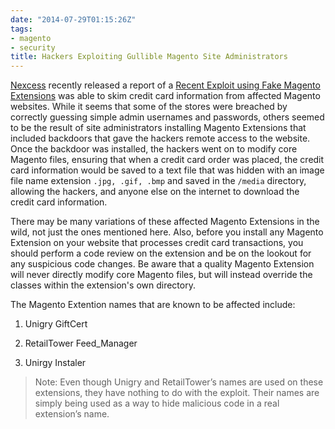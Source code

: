 ```yaml
---
date: "2014-07-29T01:15:26Z"
tags:
- magento
- security
title: Hackers Exploiting Gullible Magento Site Administrators
---
```


[Nexcess](http://www.nexcess.net) recently released a report of a [Recent Exploit using Fake Magento Extensions](http://blog.nexcess.net/2014/07/25/recent-exploit-using-fake-magento-extensions/) was able to skim credit card information from affected Magento websites. While it seems that some of the stores were breached by correctly guessing simple admin usernames and passwords, others seemed to be the result of site administrators installing Magento Extensions that included backdoors that gave the hackers remote access to the website. Once the backdoor was installed, the hackers went on to modify core Magento files, ensuring that when a credit card order was placed, the credit card information would be saved to a  text file that was hidden with an image file name extension `.jpg, .gif, .bmp` and saved in the `/media` directory, allowing the hackers, and anyone else on the internet to download the credit card information.

There may be many variations of these affected Magento Extensions in the wild, not just the ones mentioned here. Also, before you install any Magento Extension on your website that processes credit card transactions, you should perform a code review on the extension and be on the lookout for any suspicious code changes. Be aware that a quality Magento Extension will never directly modify core Magento files, but will instead override the classes within the extension's own directory.

The Magento Extention names that are known to be affected include:

1. Unigry GiftCert

2. RetailTower Feed_Manager

3. Unirgy Instaler

>Note: Even though Unigry and RetailTower’s names are used on these extensions, they have nothing to do with the exploit. Their names are simply being used as a way to hide malicious code in a real extension’s name.